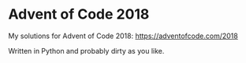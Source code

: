 Advent of Code 2018
===================

My solutions for Advent of Code 2018: https://adventofcode.com/2018

Written in Python and probably dirty as you like.
